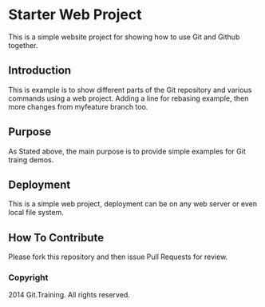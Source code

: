 # Starter Web Project

This is a simple website project for 
showing how to use Git and Github together. 

## Introduction 

This is example is to show different parts
of the Git repository and various commands 
using a web project. Adding a line for rebasing example,
then more changes from myfeature branch too.

## Purpose

As Stated above, the main purpose is to
provide simple examples for Git traing
demos.

## Deployment

This is a simple web project, deployment
can be on any web server or even local
file system.

## How To Contribute

Please fork this repository and then issue Pull Requests for review.


### Copyright

2014 Git.Training. All rights reserved.